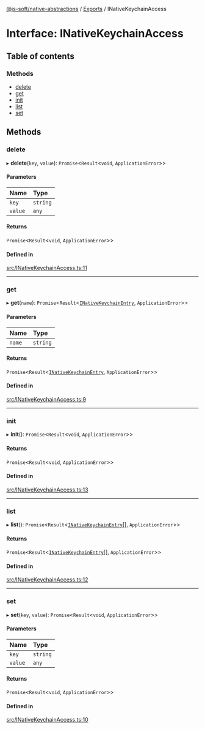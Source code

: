 [@js-soft/native-abstractions](../README.md) / [Exports](../modules.md) / INativeKeychainAccess

# Interface: INativeKeychainAccess

## Table of contents

### Methods

- [delete](INativeKeychainAccess.md#delete)
- [get](INativeKeychainAccess.md#get)
- [init](INativeKeychainAccess.md#init)
- [list](INativeKeychainAccess.md#list)
- [set](INativeKeychainAccess.md#set)

## Methods

### delete

▸ **delete**(`key`, `value`): `Promise`<`Result`<`void`, `ApplicationError`\>\>

#### Parameters

| Name | Type |
| :------ | :------ |
| `key` | `string` |
| `value` | `any` |

#### Returns

`Promise`<`Result`<`void`, `ApplicationError`\>\>

#### Defined in

[src/INativeKeychainAccess.ts:11](https://github.com/js-soft/ts-native-access/blob/7416af4/packages/abstractions/src/INativeKeychainAccess.ts#L11)

___

### get

▸ **get**(`name`): `Promise`<`Result`<[`INativeKeychainEntry`](INativeKeychainEntry.md), `ApplicationError`\>\>

#### Parameters

| Name | Type |
| :------ | :------ |
| `name` | `string` |

#### Returns

`Promise`<`Result`<[`INativeKeychainEntry`](INativeKeychainEntry.md), `ApplicationError`\>\>

#### Defined in

[src/INativeKeychainAccess.ts:9](https://github.com/js-soft/ts-native-access/blob/7416af4/packages/abstractions/src/INativeKeychainAccess.ts#L9)

___

### init

▸ **init**(): `Promise`<`Result`<`void`, `ApplicationError`\>\>

#### Returns

`Promise`<`Result`<`void`, `ApplicationError`\>\>

#### Defined in

[src/INativeKeychainAccess.ts:13](https://github.com/js-soft/ts-native-access/blob/7416af4/packages/abstractions/src/INativeKeychainAccess.ts#L13)

___

### list

▸ **list**(): `Promise`<`Result`<[`INativeKeychainEntry`](INativeKeychainEntry.md)[], `ApplicationError`\>\>

#### Returns

`Promise`<`Result`<[`INativeKeychainEntry`](INativeKeychainEntry.md)[], `ApplicationError`\>\>

#### Defined in

[src/INativeKeychainAccess.ts:12](https://github.com/js-soft/ts-native-access/blob/7416af4/packages/abstractions/src/INativeKeychainAccess.ts#L12)

___

### set

▸ **set**(`key`, `value`): `Promise`<`Result`<`void`, `ApplicationError`\>\>

#### Parameters

| Name | Type |
| :------ | :------ |
| `key` | `string` |
| `value` | `any` |

#### Returns

`Promise`<`Result`<`void`, `ApplicationError`\>\>

#### Defined in

[src/INativeKeychainAccess.ts:10](https://github.com/js-soft/ts-native-access/blob/7416af4/packages/abstractions/src/INativeKeychainAccess.ts#L10)
